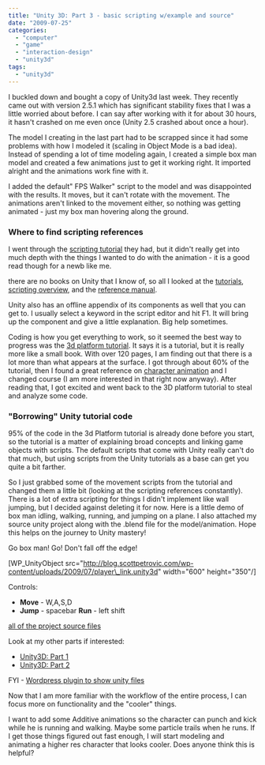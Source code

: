 ```yaml
---
title: "Unity 3D: Part 3 - basic scripting w/example and source"
date: "2009-07-25"
categories: 
  - "computer"
  - "game"
  - "interaction-design"
  - "unity3d"
tags: 
  - "unity3d"
---
```


I buckled down and bought a copy of Unity3d last week. They recently came out with version 2.5.1 which has significant stability fixes that I was a little worried about before. I can say after working with it for about 30 hours, it hasn't crashed on me even once (Unity 2.5 crashed about once a hour).

The model I creating in the last part had to be scrapped since it had some problems with how I modeled it (scaling in Object Mode is a bad idea). Instead of spending a lot of time modeling again, I created a simple box man model and created a few animations just to get it working right. It imported alright and the animations work fine with it.

I added the default" FPS Walker" script to the model and was disappointed with the results. It moves, but it can't rotate with the movement. The animations aren't linked to the movement either, so nothing was getting animated - just my box man hovering along the ground.

### Where to find scripting references

I went through the [scripting tutorial](http://unity3d.com/support/documentation/Manual/Tutorials.html) they had, but it didn't really get into much depth with the things I wanted to do with the animation - it is a good read though for a newb like me.

there are no books on Unity that I know of, so all I looked at the [tutorials](http://unity3d.com/support/resources/tutorials/), [scripting overview](http://unity3d.com/support/documentation/ScriptReference/index.html), and the [reference manual](http://unity3d.com/support/documentation/Components/index.html).

Unity also has an offline appendix of its components as well that you can get to. I usually select a keyword in the script editor and hit F1. It will bring up the component and give a little explanation. Big help sometimes.

Coding is how you get everything to work, so it seemed the best way to progress was the [3d platform tutorial](http://unity3d.com/support/resources/tutorials/3d-platform-game). It says it is a tutorial, but it is really more like a small book. With over 120 pages, I am finding out that there is a lot more than what appears at the surface. I got through about 60% of the tutorial, then I found a great reference on [character animation](http://unity3d.com/support/documentation/Manual/Character-Animation.html) and I changed course (I am more interested in that right now anyway). After reading that, I got excited and went back to the 3D platform tutorial to steal and analyze some code.

### "Borrowing" Unity tutorial code

95% of the code in the 3d Platform tutorial is already done before you start, so the tutorial is a matter of explaining broad concepts and linking game objects with scripts. The default scripts that come with Unity really can't do that much, but using scripts from the Unity tutorials as a base can get you quite a bit farther.

So I just grabbed some of the movement scripts from the tutorial and changed them a little bit (looking at the scripting references constantly). There is a lot of extra scripting for things I didn't implement like wall jumping, but I decided against deleting it for now. Here is a little demo of box man idling, walking, running, and jumping on a plane. I also attached my source unity project along with the .blend file for the model/animation. Hope this helps on the journey to Unity mastery!

Go box man! Go! Don't fall off the edge!

\[WP\_UnityObject src="http://blog.scottpetrovic.com/wp-content/uploads/2009/07/player\_link.unity3d" width="600" height="350"/\]

Controls:

- **Move** - W,A,S,D
- **Jump** - spacebar **Run** - left shift

[all of the project source files](http://blog.scottpetrovic.com/wp-content/uploads/2009/07/player_link.rar)

Look at my other parts if interested:

- [Unity3D: Part 1](http://blog.scottpetrovic.com/2009/06/unity-3d-2-5-part-one/)
- [Unity3D: Part 2](http://blog.scottpetrovic.com/2009/07/unity-2-5-blender-lessons-part-two/)

FYI - [Wordpress plugin to show unity files](http://unity3d.com/support/resources/assets/unity-wordpress-blog-plugin)

Now that I am more familiar with the workflow of the entire process, I can focus more on functionality and the "cooler" things.

I want to add some Additive animations so the character can punch and kick while he is running and walking. Maybe some particle trails when he runs. If I get those things figured out fast enough, I will start modeling and animating a higher res character that looks cooler. Does anyone think this is helpful?
